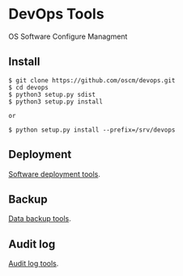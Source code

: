 DevOps Tools
====

OS Software Configure Managment

Install
-------
	$ git clone https://github.com/oscm/devops.git
	$ cd devops
	$ python3 setup.py sdist
	$ python3 setup.py install

	or 
	
	$ python setup.py install --prefix=/srv/devops
	
Deployment
----------
[Software deployment tools](https://github.com/oscm/devops/blob/master/doc/deployment.md).	

Backup
------
[Data backup tools](https://github.com/oscm/devops/blob/master/doc/backup.md).	

Audit log
------
[Audit log tools](https://github.com/oscm/devops/blob/master/doc/auditlog.md).
